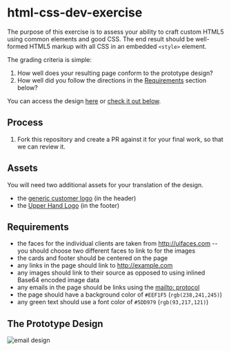 # html-css-dev-exercise
The purpose of this exercise is to assess your ability to craft custom HTML5 using common elements and good CSS. The end result should be well-formed HTML5 markup with all CSS in an embedded `<style>` element.

The grading criteria is simple:
1. How well does your resulting page conform to the prototype design?
2. How well did you follow the directions in the [Requirements](tree/master#requirements) section below?

You can access the design [here](https://s3.amazonaws.com/upperhand-dev/dev-exercises/uh_newbookings.jpg) or [check it out below](https://github.com/upper-hand/html-css-dev-exercise/tree/master#the-prototype-design).

## Process
1. Fork this repository and create a PR against it for your final work, so that we can review it.

## Assets
You will need two additional assets for your translation of the design.
- the [generic customer logo](https://s3.amazonaws.com/upperhand-dev/dev-exercises/generic-logo.jpg) (in the header)
- the [Upper Hand Logo](https://s3.amazonaws.com/upperhand-dev/dev-exercises/UH_Logo_Web.png) (in the footer)

## Requirements
- the faces for the individual clients are taken from http://uifaces.com -- you should choose two different faces to link to for the images
- the cards and footer should be centered on the page
- any links in the page should link to http://example.com
- any images should link to their source as opposed to using inlined Base64 encoded image data
- any emails in the page should be links using the [mailto: protocol](https://msdn.microsoft.com/en-us/library/aa767737(v=vs.85).aspx)
- the page should have a background color of `#EEF1F5` (`rgb(238,241,245)`)
- any green text should use a font color of `#5DD979` (`rgb(93,217,121)`)

## The Prototype Design
![email design](https://s3.amazonaws.com/upperhand-dev/dev-exercises/uh_newbookings.jpg)
